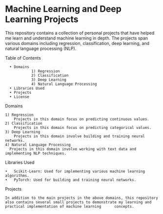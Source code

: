 # Machine Learning and Deep Learning Projects

This repository contains a collection of personal projects that have helped me learn and understand machine learning in depth. The projects span various domains including regression, classification, deep learning, and natural language processing (NLP).

Table of Contents

      •	Domains
                1) Regression
                2) Classification
                3) Deep Learning
                4) Natural Language Processing
      •	Libraries Used
      •	Projects
      •	License
Domains

    1) Regression
        Projects in this domain focus on predicting continuous values.
    2) Classification
        Projects in this domain focus on predicting categorical values.
    3) Deep Learning
        Projects in this domain involve building and training neural networks.
    4) Natural Language Processing
      Projects in this domain involve working with text data and implementing NLP techniques.

Libraries Used

    •	Scikit-Learn: Used for implementing various machine learning algorithms.
    •	PyTorch: Used for building and training neural networks.

Projects

    In addition to the main projects in the above domains, this repository also contains several small projects to demonstrate my learning and practical implementation of machine learning      concepts.
